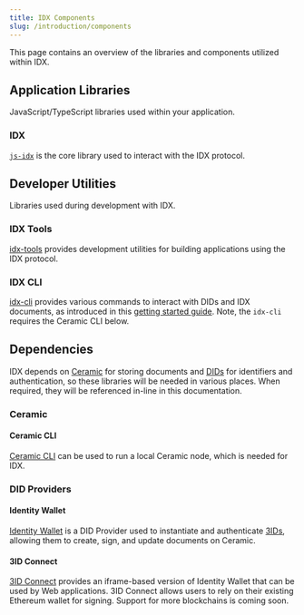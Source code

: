 ```yaml
---
title: IDX Components
slug: /introduction/components
---
```


This page contains an overview of the libraries and components utilized within IDX.

## Application Libraries

JavaScript/TypeScript libraries used within your application.

### IDX

[`js-idx`](libs-idx.md) is the core library used to interact with the IDX protocol.

## Developer Utilities

Libraries used during development with IDX.

### IDX Tools

[idx-tools](libs-tools.md) provides development utilities for building applications using the IDX protocol.

### IDX CLI

[idx-cli](https://github.com/ceramicstudio/idx-cli#idx-cli) provides various commands to interact with DIDs and IDX documents, as introduced in this [getting started guide](guide-cli.md). Note, the `idx-cli` requires the Ceramic CLI below.

## Dependencies

IDX depends on [Ceramic](core-concepts-ceramic.md) for storing documents and [DIDs](core-concepts-dids.md) for identifiers and authentication, so these libraries will be needed in various places. When required, they will be referenced in-line in this documentation.

### Ceramic

#### Ceramic CLI

[Ceramic CLI](https://github.com/ceramicnetwork/js-ceramic/tree/develop/packages/ceramic-cli#ceramic-cli) can be used to run a local Ceramic node, which is needed for IDX.

### DID Providers

#### Identity Wallet

[Identity Wallet](https://github.com/3box/identity-wallet-js) is a DID Provider used to instantiate and authenticate [3IDs](core-concepts-dids.md#supported-implementations), allowing them to create, sign, and update documents on Ceramic.

#### 3ID Connect

[3ID Connect](https://github.com/ceramicstudio/3id-connect) provides an iframe-based version of Identity Wallet that can be used by Web applications. 3ID Connect allows users to rely on their existing Ethereum wallet for signing. Support for more blockchains is coming soon.
